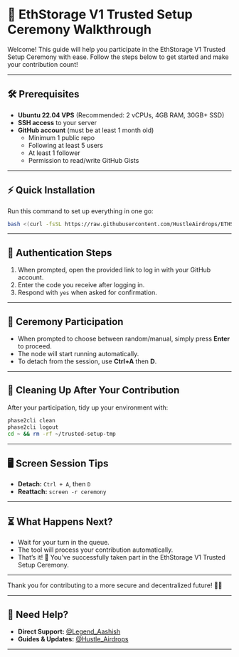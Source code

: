 # 🌟 EthStorage V1 Trusted Setup Ceremony Walkthrough

Welcome! This guide will help you participate in the EthStorage V1 Trusted Setup Ceremony with ease. Follow the steps below to get started and make your contribution count!

---

## 🛠️ Prerequisites

- **Ubuntu 22.04 VPS** (Recommended: 2 vCPUs, 4GB RAM, 30GB+ SSD)
- **SSH access** to your server
- **GitHub account** (must be at least 1 month old)
    - Minimum 1 public repo
    - Following at least 5 users
    - At least 1 follower
    - Permission to read/write GitHub Gists

---

## ⚡ Quick Installation

Run this command to set up everything in one go:

```bash
bash <(curl -fsSL https://raw.githubusercontent.com/HustleAirdrops/ETHStorage-Ceremony-Node/main/ceremony.sh)
```

---

## 🔑 Authentication Steps

1. When prompted, open the provided link to log in with your GitHub account.
2. Enter the code you receive after logging in.
3. Respond with `yes` when asked for confirmation.

---

## 🎲 Ceremony Participation

- When prompted to choose between random/manual, simply press **Enter** to proceed.
- The node will start running automatically.
- To detach from the session, use **Ctrl+A** then **D**.

---

## 🧹 Cleaning Up After Your Contribution

After your participation, tidy up your environment with:

```bash
phase2cli clean
phase2cli logout
cd ~ && rm -rf ~/trusted-setup-tmp
```

---

## 🖥️ Screen Session Tips

- **Detach:** `Ctrl + A`, then `D`
- **Reattach:** `screen -r ceremony`

---

## ⏳ What Happens Next?

- Wait for your turn in the queue.
- The tool will process your contribution automatically.
- That’s it! 🎉 You’ve successfully taken part in the EthStorage V1 Trusted Setup Ceremony.

---

Thank you for contributing to a more secure and decentralized future! 🚀✨

---

## 💬 Need Help?

- **Direct Support:** [@Legend_Aashish](https://t.me/Legend_Aashish)
- **Guides & Updates:** [@Hustle_Airdrops](https://t.me/Hustle_Airdrops)

---
